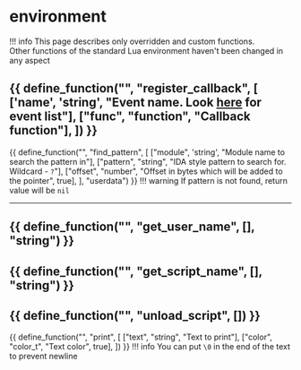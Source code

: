 # environment

!!! info
    This page describes only overridden and custom functions.  
    Other functions of the standard Lua environment haven't been changed in any aspect

{{ define_function("", "register_callback", [
    ['name', 'string', "Event name. Look [here](/events/) for event list"],
    ["func", "function", "Callback function"],
]) }}
---
{{ define_function("", "find_pattern", [
    ["module", 'string', "Module name to search the pattern in"],
    ["pattern", "string", "IDA style pattern to search for. Wildcard - `?`"],
    ["offset", "number", "Offset in bytes which will be added to the pointer", true],
], "userdata") }}
!!! warning
    If pattern is not found, return value will be `nil`

---
{{ define_function("", "get_user_name", [], "string") }}
---
{{ define_function("", "get_script_name", [], "string") }}
---
{{ define_function("", "unload_script", []) }}
---
{{ define_function("", "print", [
    ["text", "string", "Text to print"],
    ["color", "color_t", "Text color", true],
]) }}
!!! info 
    You can put `\0` in the end of the text to prevent newline